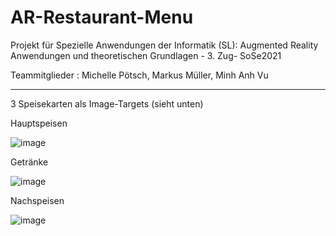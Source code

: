 # AR-Restaurant-Menu
Projekt für Spezielle Anwendungen der Informatik (SL): Augmented Reality Anwendungen und theoretischen Grundlagen - 3. Zug- SoSe2021

Teammitglieder : Michelle Pötsch, Markus Müller, Minh Anh Vu
_________________________________________________________________________________ 
 
3 Speisekarten als Image-Targets (sieht unten)

 
Hauptspeisen


![image](https://user-images.githubusercontent.com/56310257/123633577-ab05d400-d819-11eb-9358-0039d23c7aa3.png)


Getränke


![image](https://user-images.githubusercontent.com/56310257/123633597-b0fbb500-d819-11eb-9248-e2d6a6c8546e.png)


Nachspeisen


![image](https://user-images.githubusercontent.com/56310257/123633624-b6f19600-d819-11eb-91ee-43613174e0f7.png)

